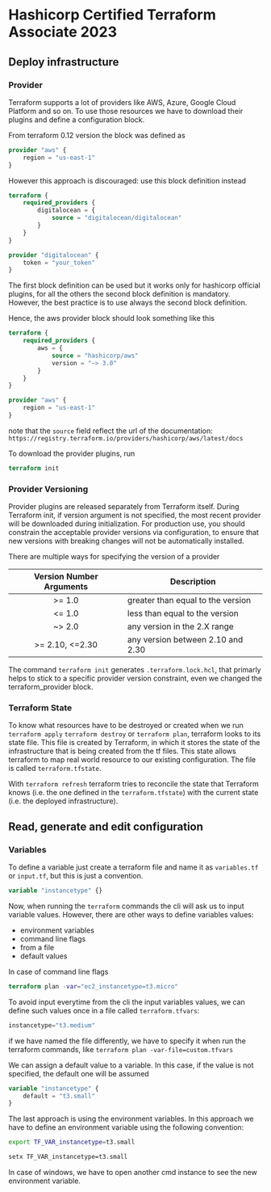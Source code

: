 # Hashicorp Certified Terraform Associate 2023

## Deploy infrastructure

### Provider
Terraform supports a lot of providers like AWS, Azure, Google Cloud Platform and so on. To use those resources we have to download their plugins and define a configuration block. 

From terraform 0.12 version the block was defined as 

```tf
provider "aws" {
    region = "us-east-1"
}
```

However this approach is discouraged: use this block definition instead

```terraform
terraform {
    required_providers {
        digitalocean = {
            source = "digitalocean/digitalocean"
        }
    }
}

provider "digitalocean" {
    token = "your_token"
}
```

The first block definition can be used but it works only for hashicorp official plugins, for all the others the second block definition is mandatory. However, the best practice is to use always the second block definition.

Hence, the aws provider block should look something like this

```terraform 
terraform {
    required_providers {
        aws = {
            source = "hashicorp/aws"
            version = "~> 3.0"
        }
    }
}

provider "aws" {
    region = "us-east-1"
}
```

note that the `source` field reflect the url of the documentation: `https://registry.terraform.io/providers/hashicorp/aws/latest/docs`

To download the provider plugins, run

```terraform
terraform init
```

### Provider Versioning
Provider plugins are released separately from Terraform itself. During Terraform init, if version argument is not specified, the most recent provider will be downloaded during initialization. For production use, you should constrain the acceptable provider versions via configuration, to ensure that new versions with breaking changes will not be automatically installed.

There are multiple ways for specifying the version of a provider

| Version Number Arguments | Description                       |
| :----------------------: | --------------------------------- |
|         >= 1.0           | greater than equal to the version |
|         <= 1.0           | less than equal to the version    |
|         ~> 2.0           | any version in the 2.X range      |
|     >= 2.10, <=2.30      | any version between 2.10 and 2.30 |

The command `terraform init` generates `.terraform.lock.hcl`, that primarly helps to stick to a specific provider version constraint, even we changed the terraform_provider block.


### Terraform State
To know what resources have to be destroyed or created when we run `terraform apply` `terraform destroy` or `terraform plan`, terraform looks to its state file. This file is created by Terraform, in which it stores the state of the infrastructure that is being created from the tf files. This state allows terraform to map real world resource to our existing configuration. The file is called `terraform.tfstate`. 

With `terraform refresh` terraform tries to reconcile the state that Terraform knows (i.e. the one defined in the `terraform.tfstate`) with the current state (i.e. the deployed infrastructure).

## Read, generate and edit configuration

### Variables
To define a variable just create a terraform file and name it as `variables.tf` or `input.tf`, but this is just a convention.

```terraform
variable "instancetype" {}
```

Now, when running the `terraform` commands the cli will ask us to input variable values. However, there are other ways to define variables values:

- environment variables
- command line flags
- from a file
- default values

In case of command line flags

```terraform
terraform plan -var="ec2_instancetype=t3.micro"
```

To avoid input everytime from the cli the input variables values, we can define such values once in a file called `terraform.tfvars`:

```terraform
instancetype="t3.medium"
```

if we have named the file differently, we have to specify it when run the terraform commands, like `terraform plan -var-file=custom.tfvars`

We can assign a default value to a variable. In this case, if the value is not specified, the default one will be assumed

```terraform
variable "instancetype" {
    default = "t3.small"
}
```

The last approach is using the environment variables. In this approach we have to define an environment variable using the following convention:

```bash
export TF_VAR_instancetype=t3.small
```
```cmd
setx TF_VAR_instancetype=t3.small
```

In case of windows, we have to open another cmd instance to see the new environment variable.







